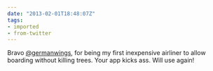 ```yaml
---
date: "2013-02-01T18:48:07Z"
tags:
- imported
- from-twitter
---
```

Bravo [@germanwings](https://twitter.com/germanwings), for being my first  inexpensive airliner to allow boarding without killing trees. Your app kicks ass. Will use again\!
